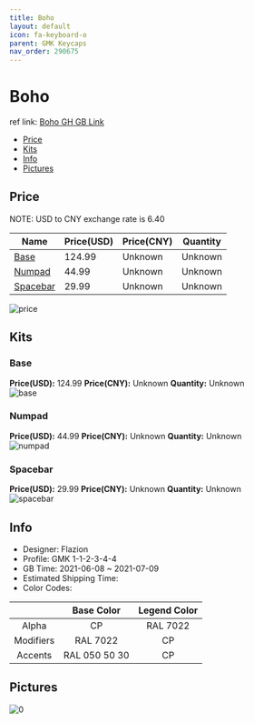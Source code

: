 ```yaml
---
title: Boho 
layout: default
icon: fa-keyboard-o
parent: GMK Keycaps
nav_order: 290675
---
```


# Boho 

ref link: [Boho GH GB Link](https://geekhack.org/index.php?topic=113244.0)

* [Price](#price)
* [Kits](#kits)
* [Info](#info)
* [Pictures](#pictures)

## Price

NOTE: USD to CNY exchange rate is 6.40

| Name          | Price(USD)   |  Price(CNY) | Quantity |
| ------------- | ------------ |  ---------- | -------- |
|[Base](#base)|124.99|Unknown|Unknown|
|[Numpad](#numpad)|44.99|Unknown|Unknown|
|[Spacebar](#spacebar)|29.99|Unknown|Unknown|

<img src="{{ 'assets/images/gmk-keycaps/Boho/price.jpg' | relative_url }}" alt="price" class="image featured">

## Kits
### Base  
**Price(USD):** 124.99	**Price(CNY):** Unknown	**Quantity:** Unknown  
<img src="{{ 'assets/images/gmk-keycaps/Boho/kits_pics/base.jpg' | relative_url }}" alt="base" class="image featured">

### Numpad  
**Price(USD):** 44.99	**Price(CNY):** Unknown	**Quantity:** Unknown  
<img src="{{ 'assets/images/gmk-keycaps/Boho/kits_pics/numpad.jpg' | relative_url }}" alt="numpad" class="image featured">

### Spacebar  
**Price(USD):** 29.99	**Price(CNY):** Unknown	**Quantity:** Unknown  
<img src="{{ 'assets/images/gmk-keycaps/Boho/kits_pics/spacebar.jpg' | relative_url }}" alt="spacebar" class="image featured">

## Info
* Designer: Flazion  
* Profile: GMK 1-1-2-3-4-4  
* GB Time: 2021-06-08 ~ 2021-07-09  
* Estimated Shipping Time:   
* Color Codes:  

| |Base Color     | Legend Color
| :-------------: | :-------------: | :------------:
|Alpha|CP|RAL 7022
|Modifiers|RAL 7022|CP
|Accents|RAL 050 50 30|CP


## Pictures  
<img src="{{ 'assets/images/gmk-keycaps/Boho/rendering_pics/0.jpg' | relative_url }}" alt="0" class="image featured">
